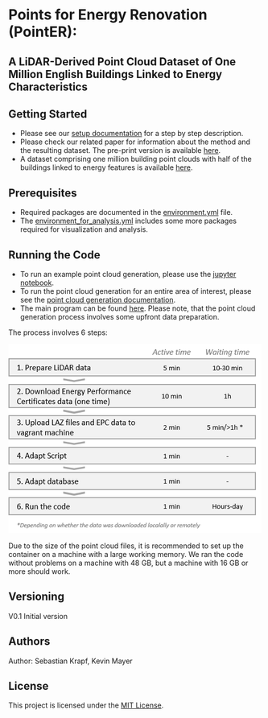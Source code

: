 # Points for Energy Renovation (PointER): 
## A LiDAR-Derived Point Cloud Dataset of One Million English Buildings Linked to Energy Characteristics

## Getting Started
- Please see our [setup documentation](documentation/DB_CONTAINER_SETUP.md) for a step by step description.
- Please check our related paper for information about the method and the resulting dataset.
The pre-print version is available [here](https://arxiv.org/abs/2306.16020). 
- A dataset comprising one million building point clouds with half of the buildings linked to energy features is available [here](https://mediatum.ub.tum.de/1713501).

## Prerequisites
- Required packages are documented in the [environment.yml](environment.yml) file. 
- The [environment_for_analysis.yml](environment_for_analysis.yml) includes some more packages required for visualization and analysis.

## Running the Code
- To run an example point cloud generation, please use the [jupyter notebook](experimentation/building_pointcloud_generation.ipynb).
- To run the point cloud generation for an entire area of interest, please see the [point cloud generation documentation](documentation/RUN_POINTCLOUD_GENERATION.md).
- The main program can be found [here](src/building_pointcloud_main.py). Please note, that the point cloud generation process involves some upfront data preparation.

The process involves 6 steps:

![img](/assets/images/overview.png)

Due to the size of the point cloud files, it is recommended to set up the container on a machine with a large working memory. 
We ran the code without problems on a machine with 48 GB, but a machine with 16 GB or more should work.

## Versioning
V0.1 Initial version

## Authors
Author: Sebastian Krapf, Kevin Mayer

## License
This project is licensed under the [MIT License](LICENSE).
